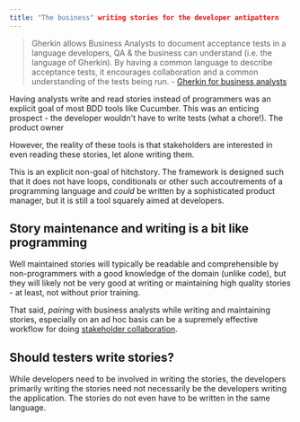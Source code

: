```yaml
---
title: "The business" writing stories for the developer antipattern
---
```


>Gherkin allows Business Analysts to document acceptance tests in a language developers, QA & the business can understand (i.e. the language of Gherkin). By having a common language to describe acceptance tests, it encourages collaboration and a common understanding of the tests being run. - [Gherkin for business analysts](https://www.modernanalyst.com/Resources/Articles/tabid/115/ID/3810/Gherkin-for-Business-Analysts.aspx)

Having analysts write and read stories instead of programmers was an explicit goal of most BDD tools like Cucumber. This was an enticing prospect - the developer wouldn't have to write tests (what a chore!). The product owner 

However, the reality of these tools is that stakeholders are interested in even reading these stories, let alone writing them.

This is an explicit non-goal of hitchstory. The framework is designed such that
it does not have loops, conditionals or other such accoutrements of a programming
language and *could* be written by a sophisticated product manager, but it is
still a tool squarely aimed at developers.

## Story maintenance and writing is a bit like programming

Well maintained stories will typically be readable and comprehensible by non-programmers
with a good knowledge of the domain (unlike code), but they will likely not be very
good at writing or maintaining high quality stories - at least,
not without prior training.

That said, *pairing* with business analysts while writing and maintaining stories,
especially on an ad hoc basis can be a supremely effective workflow for doing
[stakeholder collaboration](../bdd).


## Should testers write stories?

While developers need to be involved in writing the stories, the developers
primarily writing the stories need not necessarily be the developers writing
the application. The stories do not even have to be written in the same
language.
